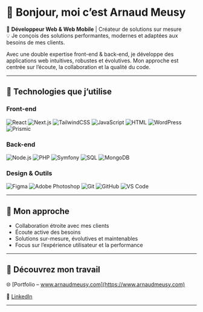 # 👋 Bonjour, moi c’est Arnaud Meusy

🎯 **Développeur Web & Web Mobile** | Créateur de solutions sur mesure  
💡 Je conçois des solutions performantes, modernes et adaptées aux besoins de mes clients.

Avec une double expertise front-end & back-end, je développe des applications web intuitives, robustes et évolutives. Mon approche est centrée sur l’écoute, la collaboration et la qualité du code.

---

## 🔧 Technologies que j’utilise

### Front-end  
![React](https://img.shields.io/badge/React-20232A?style=flat&logo=react&logoColor=61DAFB)
![Next.js](https://img.shields.io/badge/Next.js-000000?style=flat&logo=next.js&logoColor=white)
![TailwindCSS](https://img.shields.io/badge/TailwindCSS-38B2AC?style=flat&logo=tailwind-css&logoColor=white)
![JavaScript](https://img.shields.io/badge/JavaScript-F7DF1E?style=flat&logo=javascript&logoColor=black)
![HTML](https://img.shields.io/badge/HTML5-E34F26?style=flat&logo=html5&logoColor=white)
![WordPress](https://img.shields.io/badge/WordPress-21759B?style=flat&logo=wordpress&logoColor=white)
![Prismic](https://img.shields.io/badge/Prismic-484AEB?style=flat&logo=prismic&logoColor=white)


### Back-end  
![Node.js](https://img.shields.io/badge/Node.js-339933?style=flat&logo=node.js&logoColor=white)
![PHP](https://img.shields.io/badge/PHP-777BB4?style=flat&logo=php&logoColor=white)
![Symfony](https://img.shields.io/badge/Symfony-000000?style=flat&logo=symfony&logoColor=white)
![SQL](https://img.shields.io/badge/SQL-4479A1?style=flat&logo=mysql&logoColor=white)
![MongoDB](https://img.shields.io/badge/MongoDB-4EA94B?style=flat&logo=mongodb&logoColor=white)


### Design & Outils  
![Figma](https://img.shields.io/badge/Figma-F24E1E?style=flat&logo=figma&logoColor=white)
![Adobe Photoshop](https://img.shields.io/badge/Photoshop-31A8FF?style=flat&logo=adobephotoshop&logoColor=white)
![Git](https://img.shields.io/badge/Git-F05032?style=flat&logo=git&logoColor=white)
![GitHub](https://img.shields.io/badge/GitHub-181717?style=flat&logo=github&logoColor=white)
![VS Code](https://img.shields.io/badge/VSCode-007ACC?style=flat&logo=visualstudiocode&logoColor=white)

---

## 🚀 Mon approche

- Collaboration étroite avec mes clients  
- Écoute active des besoins  
- Solutions sur-mesure, évolutives et maintenables  
- Focus sur l’expérience utilisateur et la performance

---

## 🔗 Découvrez mon travail

🌐 [Portfolio – www.arnaudmeusy.com](https://www.arnaudmeusy.com)

🔗 [LinkedIn](https://www.linkedin.com/in/arnaudmeusy)

---



